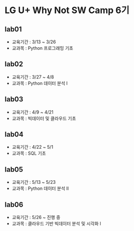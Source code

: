 # LG U+ Why Not SW Camp 6기

## lab01
- 교육기간 : 3/13 ~ 3/26
- 교과목 : Python 프로그래밍 기초

## lab02
- 교육기간 : 3/27 ~ 4/8
- 교과목 : Python 데이터 분석 I

## lab03
- 교육기간 : 4/9 ~ 4/21
- 교과목 : 빅데이터 및 클라우드 기초

## lab04
- 교육기간 : 4/22 ~ 5/1
- 교과목 : SQL 기초

## lab05
- 교육기간 : 5/13 ~ 5/23
- 교과목 : Python 데이터 분석 II

## lab06
- 교육기간 : 5/26 ~ 진행 중
- 교과목 : 클라우드 기반 빅데이터 분석 및 시각화 I